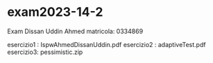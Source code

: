 # exam2023-14-2
Exam Dissan Uddin Ahmed matricola: 0334869

esercizio1 : IspwAhmedDissanUddin.pdf
esercizio2 : adaptiveTest.pdf
esercizio3: pessimistic.zip
